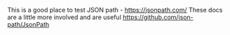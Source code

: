 
This is a good place to test JSON path - https://jsonpath.com/
These docs are a little more involved and are useful https://github.com/json-path/JsonPath
